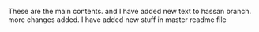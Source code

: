 These are the main contents. and I have added new text to hassan branch. more changes added. I have added new stuff in master readme file
